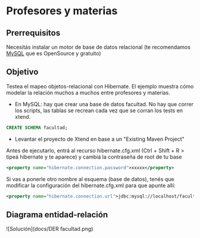# Profesores y materias

## Prerrequisitos

Necesitás instalar un motor de base de datos relacional (te recomendamos [MySQL](https://www.mysql.com/) que es OpenSource y gratuito)


## Objetivo
Testea el mapeo objetos-relacional con Hibernate. El ejemplo muestra cómo modelar la relación muchos a muchos entre profesores y materias.

* En MySQL: hay que crear una base de datos facultad. No hay que correr los scripts, las tablas se recrean cada vez que se corran los tests en xtend.

``` sql
CREATE SCHEMA facultad;
```

* Levantar el proyecto de Xtend en base a un "Existing Maven Project"
 
Antes de ejecutarlo, entrá al recurso hibernate.cfg.xml (Ctrl + Shift + R > tipeá hibernate y te aparece) 
y cambiá la contraseña de root de tu base

``` xml
<property name="hibernate.connection.password">xxxxx</property>
```

Si vas a ponerle otro nombre al esquema (base de datos), tenés que modificar la configuración del hibernate.cfg.xml para que apunte allí:

``` xml
<property name="hibernate.connection.url">jdbc:mysql://localhost/facultad</property>
``` 

## Diagrama entidad-relación

![Solución](docs/DER facultad.png)

